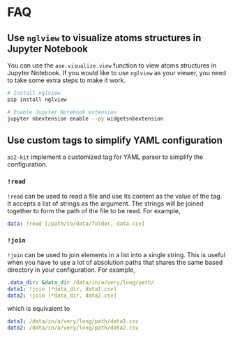 # FAQ

## Use `nglview` to visualize atoms structures in Jupyter Notebook

You can use the `ase.visualize.view` function to view atoms structures in Jupyter Notebook. If you would like to use `nglview` as your viewer, you need to take some extra steps to make it work.

```bash
# Install nglview
pip install nglview

# Enable Jupyter Notebook extension
jupyter nbextension enable --py widgetsnbextension
```

## Use custom tags to simplify YAML configuration

`ai2-kit` implement a customized tag for YAML parser to simplify the configuration. 

### `!read`
`!read` can be used to read a file and use its content as the value of the tag. It accepts a list of strings as the argument. The strings will be joined together to form the path of the file to be read. For example,

```yaml
data: !read [/path/to/data/folder, data.csv]
```

### `!join`
`!join` can be used to join elements in a list into a single string. This is useful when you have to use a lot of absolution paths that shares the same based directory in your configuration. For example,

```yaml
.data_dir: &data_dir /data/in/a/very/long/path/
data1: !join [*data_dir, data1.csv]
data2: !join [*data_dir, data2.csv]
```
which is equivalent to

```yaml
data1: /data/in/a/very/long/path/data1.csv
data2: /data/in/a/very/long/path/data2.csv
```
